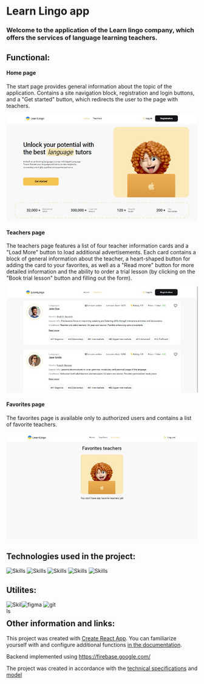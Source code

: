 # Learn Lingo app

### Welcome to the application of the Learn lingo company, which offers the services of language learning teachers.

## Functional:

#### Home page

The start page provides general information about the topic of the application.
Contains a site navigation block, registration and login buttons, and a "Get
started" button, which redirects the user to the page with teachers.

![home page screen](/public/readme/homePage.jpg)

#### Teachers page

The teachers page features a list of four teacher information cards and a "Load
More" button to load additional advertisements. Each card contains a block of
general information about the teacher, a heart-shaped button for adding the card
to your favorites, as well as a "Read more" button for more detailed information
and the ability to order a trial lesson (by clicking on the "Book trial lesson"
button and filling out the form).

![teachers page screen](/public/readme/teachersPage.jpg)

#### Favorites page

The favorites page is available only to authorized users and contains a list of
favorite teachers.

![favorites page screen](/public/readme/favoritesPage.jpg)

## Technologies used in the project:

<p align="left"><img src="https://cdn.jsdelivr.net/gh/devicons/devicon/icons/react/react-original.svg" alt="Skills" width="40" height="40"/>  
<img src="https://cdn.jsdelivr.net/gh/devicons/devicon/icons/redux/redux-original.svg" alt="Skills" width="40" height="40"/> 
<img src="https://cdn.jsdelivr.net/gh/devicons/devicon/icons/html5/html5-original.svg" alt="Skills" width="40" height="40"/>  
<img src="https://cdn.jsdelivr.net/gh/devicons/devicon/icons/css3/css3-original.svg" alt="Skills" width="40" height="40"/>  
<img src="https://cdn.jsdelivr.net/gh/devicons/devicon/icons/javascript/javascript-original.svg" alt="Skills" width="40" height="40"/></p>

## Utilites:

<img src="https://www.vectorlogo.zone/logos/figma/figma-icon.svg" alt="figma"  width="40" height="40"/>
<img src="https://www.vectorlogo.zone/logos/git-scm/git-scm-icon.svg" alt="git"  width="40" height="40"/>
<img src="https://cdn.jsdelivr.net/gh/devicons/devicon/icons/vscode/vscode-original.svg" alt="Skills" align="left" width="40" height="40"/></p>

## Other information and links:

This project was created with
[Create React App](https://github.com/facebook/create-react-app). You can
familiarize yourself with and configure additional functions
[in the documentation](https://facebook.github.io/create-react-app/docs/getting-started).

Backend implemented using https://firebase.google.com/

The project was created in accordance with the
[technical specifications](https://docs.google.com/document/d/1ZB_MFgnnJj7t7OXtv5hESSwY6xRgVoACZKzgZczWc3Y/edit)
and
[model](https://www.figma.com/file/dewf5jVviSTuWMMyU3d8Mc/Learn-Lingo?type=design&node-id=0-1&mode=design&t=qlWOYFB5vyampkgo-0)
